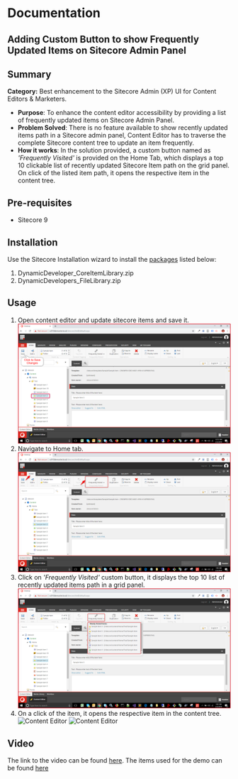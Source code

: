 
# Documentation

## **Adding Custom Button to show Frequently Updated Items on Sitecore Admin Panel**


## Summary

**Category:** Best enhancement to the Sitecore Admin (XP) UI for Content Editors & Marketers.

 - **Purpose**: To enhance the content editor accessibility by providing a list of frequently updated items on Sitecore Admin Panel.
 - **Problem Solved**:  There is no feature available to show recently updated items path in a Sitecore admin panel, Content Editor has to traverse the complete Sitecore content tree to update an item frequently.
 - **How it works**: In the solution provided, a custom button named as *'Frequently Visited'* is provided on the Home Tab, which displays a top 10 clickable list of recently updated Sitecore Item path on the grid panel. On click of the listed item path, it opens the respective item in the content tree.

## Pre-requisites

 - Sitecore 9

## Installation

 Use the Sitecore Installation wizard to install the  [packages](https://github.com/Sitecore-Hackathon/2019-Dynamic-Developers/tree/master/sc.package) listed below:

 1. DynamicDeveloper_CoreItemLibrary.zip
 2. DynamicDevelopers_FileLibrary.zip


## Usage

 1. Open content editor and update sitecore items and save it.	
		 ![Content Editor](images/dd_contenteditor.png?raw=true "Content Editor")
 2. Navigate to Home tab.
    ![Content Editor](images/dd_contenteditor_home.png?raw=true "Content Editor")
 3. Click on *'Frequently Visited'* custom button, it displays the top 10 list of recently updated items path in a grid panel.
  ![Content Editor](images/dd_contenteditor_list.png?raw=true "Content Editor")
 4. On a click of the item, it opens the respective item in the content tree.
![Content Editor](images/dd_contenteditor_list_selected?raw=true "Content Editor")
![Content Editor](images/dd_contenteditor_list_final?raw=true "Content Editor")

## Video

The link to the video can be found [here](https://youtu.be/3bBunB1_i8Y). The items used for the demo can be found [here](https://github.com/Sitecore-Hackathon/2019-sitecore-crusaders/blob/master/sc.package/Data_Export_Import_Demo_Package-v1.zip?raw=true)